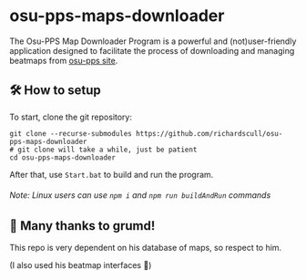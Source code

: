 ﻿# osu-pps-maps-downloader

The Osu-PPS Map Downloader Program is a powerful and (not)user-friendly application designed to facilitate the process of downloading and managing beatmaps from [osu-pps site](https://osu-pps.com).

## 🛠️ How to setup

To start, clone the git repository:

```shell
git clone --recurse-submodules https://github.com/richardscull/osu-pps-maps-downloader
# git clone will take a while, just be patient
cd osu-pps-maps-downloader
```

After that, use `Start.bat` to build and run the program.

###### Note: Linux users can use `npm i` and `npm run buildAndRun` commands

## 🍺 Many thanks to grumd!

This repo is very dependent on his database of maps, so respect to him.

(I also used his beatmap interfaces 🫠)
